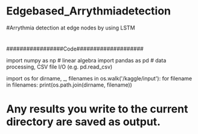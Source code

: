 # Edgebased_Arrythmiadetection
#Arrythmia detection at edge nodes by using LSTM 
#
#################Code####################



import numpy as np # linear algebra
import pandas as pd # data processing, CSV file I/O (e.g. pd.read_csv)

import os
for dirname, _, filenames in os.walk('/kaggle/input'):
    for filename in filenames:
        print(os.path.join(dirname, filename))

# Any results you write to the current directory are saved as output.

